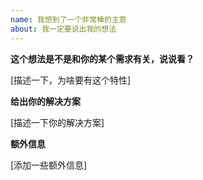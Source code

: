 ```yaml
---
name: 我想到了一个非常棒的主意
about: 我一定要说出我的想法
---
```


**这个想法是不是和你的某个需求有关，说说看？**

[描述一下，为啥要有这个特性]

**给出你的解决方案**

[描述一下你的解决方案]

**额外信息**

[添加一些额外信息]
